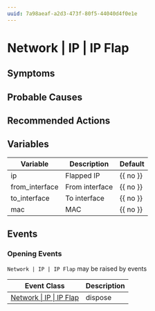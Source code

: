 ```yaml
---
uuid: 7a98aeaf-a2d3-473f-80f5-44040d4f0e1e
---
```

# Network | IP | IP Flap

## Symptoms

## Probable Causes

## Recommended Actions

## Variables

| Variable       | Description    | Default  |
| -------------- | -------------- | -------- |
| ip             | Flapped IP     | {{ no }} |
| from_interface | From interface | {{ no }} |
| to_interface   | To interface   | {{ no }} |
| mac            | MAC            | {{ no }} |

## Events

### Opening Events
`Network | IP | IP Flap` may be raised by events

| Event Class                                                                  | Description |
| ---------------------------------------------------------------------------- | ----------- |
| [Network \| IP \| IP Flap](../../../event-classes-reference/network/ip/ip-flap.md) | dispose     |
